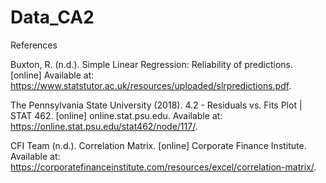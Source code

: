 # Data_CA2


References

Buxton, R. (n.d.). Simple Linear Regression: Reliability of predictions. [online] Available at: https://www.statstutor.ac.uk/resources/uploaded/slrpredictions.pdf.

The Pennsylvania State University (2018). 4.2 - Residuals vs. Fits Plot | STAT 462. [online] online.stat.psu.edu. Available at: https://online.stat.psu.edu/stat462/node/117/.

CFI Team (n.d.). Correlation Matrix. [online] Corporate Finance Institute. Available at: https://corporatefinanceinstitute.com/resources/excel/correlation-matrix/.

‌